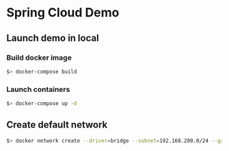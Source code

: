 # Spring Cloud Demo


## Launch demo in local

### Build docker image

```sh
$> docker-compose build
```

### Launch containers

```sh
$> docker-compose up -d
```


## Create default network

```sh
$> docker network create --driver=bridge --subnet=192.168.200.0/24 --gateway=192.168.200.1 local-network
```

